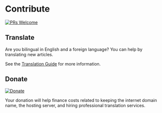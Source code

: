 Contribute
=======

[![PRs Welcome](https://img.shields.io/badge/PRs-welcome-brightgreen.svg?style=flat-square)](http://makeapullrequest.com)

## Translate

Are you bilingual in English and a foreign language? You can help by translating new articles.

See the [Translation Guide](./translation_guide.md) for more information.

## Donate

[![Donate](https://img.shields.io/badge/Paypal-Donate-green.svg?logo=paypal&style=flat)](https://www.paypal.com/cgi-bin/webscr?cmd=_s-xclick&hosted_button_id=23LG7JTZSCA54&source=url)

Your donation will help finance costs related to keeping the internet domain name, the hosting server, and hiring professional translation services.
